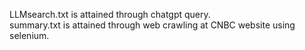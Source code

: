 LLMsearch.txt is attained through chatgpt query.  
summary.txt is attained through web crawling at CNBC website using selenium.

